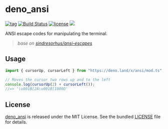 # deno_ansi

[![tag](https://img.shields.io/github/release/justjavac/deno_ansi)](https://github.com/justjavac/deno_ansi/releases)
[![Build Status](https://github.com/justjavac/deno_ansi/workflows/ci/badge.svg?branch=master)](https://github.com/justjavac/deno_ansi/actions)
[![license](https://img.shields.io/github/license/justjavac/deno_ansi)](https://github.com/justjavac/deno_ansi/blob/master/LICENSE)
[![](https://img.shields.io/badge/deno-v1.3-green.svg)](https://github.com/denoland/deno)

ANSI escape codes for manipulating the terminal.

> _base on [sindresorhus/ansi-escapes](https://github.com/sindresorhus/ansi-escapes)_

## Usage

```ts
import { cursorUp, cursorLeft } from "https://deno.land/x/ansi/mod.ts";

// Moves the cursor two rows up and to the left
console.log(cursorUp(2) + cursorLeft());
//=> '\u001B[2A\u001B[1000D'
```

## License

[deno_ansi](https://github.com/justjavac/deno_ansi) is released under the MIT License. See the bundled [LICENSE](./LICENSE) file for details.
